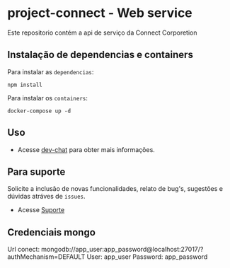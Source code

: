 # project-connect - Web service

Este repositorio contém a api de serviço da Connect Corporetion


## Instalação de dependencias e containers

Para instalar as `dependencias`:

```
npm install
```

Para instalar os `containers`:
```
docker-compose up -d
```


## Uso

- Acesse [dev-chat](www.google.com) para obter mais informações.


## Para suporte

Solicite a inclusão de novas funcionalidades, relato de bug's, sugestões e dúvidas atráves de `issues`.

- Acesse [Suporte](stackoverflow.com)



## Credenciais mongo 

Url conect: 
mongodb://app_user:app_password@localhost:27017/?authMechanism=DEFAULT
User: app_user
Password: app_password
